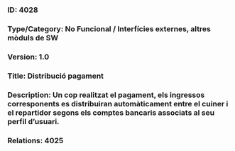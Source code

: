 ### ID: 4028
### Type/Category: No Funcional / Interfícies externes, altres mòduls de SW
### Version: 1.0
### Title: Distribució pagament
### Description: Un cop realitzat el pagament, els ingressos corresponents es distribuiran automàticament entre el cuiner i el repartidor segons els comptes bancaris associats al seu perfil d’usuari.
### Relations: 4025
